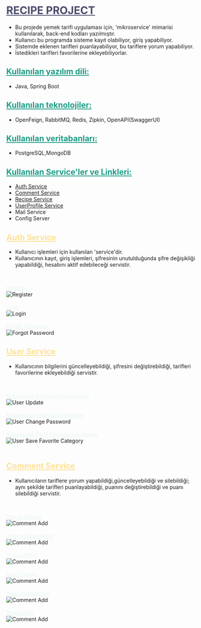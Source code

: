 # <font color = "#4C4C6D"><u> RECIPE PROJECT </u> </font>
- Bu projede yemek tarifi uygulaması için, 'mikroservice' mimarisi kullanılarak, back-end kodları yazılmıştır.
- Kullanıcı bu programda sisteme kayıt olabiliyor, giriş yapabiliyor. 
- Sistemde eklenen tarifleri puanlayabiliyor, bu tariflere yorum yapabiliyor. 
- İstedikleri tarifleri favorilerine ekleyebiliyorlar.

## <font color = "#1B9C85"><u>Kullanılan yazılım dili: </u> </font>
- Java, Spring Boot

## <font color="#1B9C85"> <u> Kullanılan teknolojiler: </u> </font>
- OpenFeign, RabbitMQ, Redis, Zipkin, OpenAPI(SwaggerUI)

## <font color="#1B9C85"><u> Kullanılan veritabanları: </u></font>
- PostgreSQL,MongoDB

## <font color="#1B9C85"><u>Kullanılan Service'ler ve Linkleri: </u></font>
* [Auth Service](http://localhost:8060/swagger-ui/index.html)
* [Comment Service](http://localhost:8070/swagger-ui/index.html)
* [Recipe Service](http://localhost:8080/swagger-ui/index.html)
* [UserProfile Service](http://localhost:8090/swagger-ui/index.html)
* Mail Service
* Config Server

## <font color = "#FFE194"><u> Auth Service</u></font>
- Kullanıcı işlemleri için kullanılan 'service'dir.
- Kullanıcının kayıt, giriş işlemleri, şifresinin unutulduğunda şifre değişikliği yapabildiği, 
hesabını aktif edebileceği servistir. 
</br>

<font color ="E8F6EF"><u>Register</u></font></br>
![Register](SwaggerScreenShot/authservice/auth-register.png) </br></br>
<font color ="E8F6EF"><u>Login</u></font></br>
![Login](SwaggerScreenShot/authservice/auth-login.png) </br></br>
<font color ="E8F6EF"><u>Forgot Password</u></font></br>
![Forgot Password](SwaggerScreenShot/authservice/auth-forgotpassword.png)

## <font color = "#FFE194"><u>User Service</u></font>
- Kullanıcının bilgilerini güncelleyebildiği, şifresini değiştirebildiği, 
tarifleri favorilerine ekleyebildiği servistir.
</br>

<font color ="E8F6EF"><u>Kullanıcının Bilgilerini Güncelleme</u></font></br>
![User Update](SwaggerScreenShot/userservice/user-update.png)</br></br>
<font color ="E8F6EF"><u>Kullanıcının Şifresini Değiştirme</u></font></br>
![User Change Password](SwaggerScreenShot/userservice/user-changepass.png)</br></br>
<font color ="E8F6EF"><u>Kullanıcının Tarifi Favorilerine ekleme</u></font></br>
![User Save Favorite Category](SwaggerScreenShot/userservice/user-save-favoriterecipe.png)</br></br>

## <font color = "#FFE194"><u> Comment Service </u></font>
- Kullanıcıların tariflere yorum yapabildiği,güncelleyebildiği ve silebildiği; aynı şekilde
tarifleri puanlayabildiği, puanını değiştirebildiği ve puanı silebildiği servistir.
</br>

<font color ="E8F6EF"><u>Yorum Ekleme</u></font></br>
![Comment Add](SwaggerScreenShot/commentservice/comment-add.png)</br></br>
<font color ="E8F6EF"><u>Yorum Güncelleme</u></font></br>
![Comment Add](SwaggerScreenShot/commentservice/comment-update.png)</br></br>
<font color ="E8F6EF"><u>Yorum Silme</u></font></br>
![Comment Add](SwaggerScreenShot/commentservice/comment-delete.png)</br></br>
<font color ="E8F6EF"><u>Puan Ekleme</u></font></br>
![Comment Add](SwaggerScreenShot/pointservice/point-add.png)</br></br>
<font color ="E8F6EF"><u>Puan Güncelleme</u></font></br>
![Comment Add](SwaggerScreenShot/pointservice/point-update.png)</br></br>
<font color ="E8F6EF"><u>Puan Silme</u></font></br>
![Comment Add](SwaggerScreenShot/pointservice/point-delete.png)</br></br>
